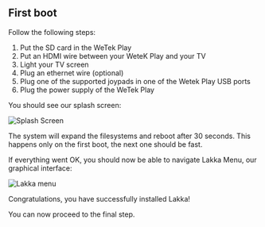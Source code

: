 ## First boot

Follow the following steps:

1.  Put the SD card in the WeTek Play
2.  Put an HDMI wire between your WeteK Play and your TV
3.  Light your TV screen
4.  Plug an ethernet wire (optional)
5.  Plug one of the supported joypads in one of the Wetek Play USB ports
6.  Plug the power supply of the WeTek Play

You should see our splash screen:

![Splash Screen](/images/splash.png)

The system will expand the filesystems and reboot after 30 seconds. This happens only on the first boot, the next one should be fast.

If everything went OK, you should now be able to navigate Lakka Menu, our graphical interface:

![Lakka menu](/images/lakkamenu.png)

Congratulations, you have successfully installed Lakka!

You can now proceed to the final step.

